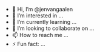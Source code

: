 - 👋 Hi, I’m @jenvangaalen
- 👀 I’m interested in ...
- 🌱 I’m currently learning ...
- 💞️ I’m looking to collaborate on ...
- 📫 How to reach me ...
- ⚡ Fun fact: ...

<!---
jenvangaalen/jenvangaalen is a ✨ special ✨ repository because its `README.md` (this file) appears on your GitHub profile.
You can click the Preview link to take a look at your changes.
--->
